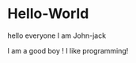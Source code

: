 # Hello-World
hello everyone I am John-jack
<html>
    <head>
      <title>I like programming</title>
    </head>
      <body>
        <p>
          I am a good boy !
          I like programming!
        </p>
      </body>
  </html>
